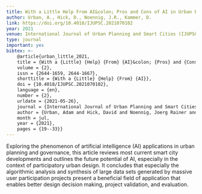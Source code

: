 ```yaml
---
title: With a Little Help From AI&colon; Pros and Cons of AI in Urban Planning and Participation
author: Urban, A., Hick, D., Noennig, J.R., Kammer, D.
link: https://doi.org/10.4018/IJUPSC.2021070102
year: 2021
venue: International Journal of Urban Planning and Smart Cities (IJUPSC)
type: journal
important: yes
bibtex: >-
    @article{urban_little_2021,
    title = {With a {Little} {Help} {From} {AI}&colon; {Pros} and {Cons} of {AI} in {Urban} {Planning} and {Participation}},
    volume = {2},
    issn = {2644-1659, 2644-1667},
    shorttitle = {With a {Little} {Help} {From} {AI}},
    doi = {10.4018/IJUPSC.2021070102},
    language = {en},
    number = {2},
    urldate = {2021-05-26},
    journal = {International Journal of Urban Planning and Smart Cities},
    author = {Urban, Adam and Hick, David and Noennig, Joerg Rainer and Kammer,    Dietrich},
    month = jul,
    year = {2021},
    pages = {19--33}}
---
```

Exploring the phenomenon of artificial intelligence (AI) applications in urban planning and governance, this article reviews most current smart city developments and outlines the future potential of AI, especially in the context of participatory urban design. It concludes that especially the algorithmic analysis and synthesis of large data sets generated by massive user participation projects present a beneficial field of application that enables better design decision making, project validation, and evaluation.
